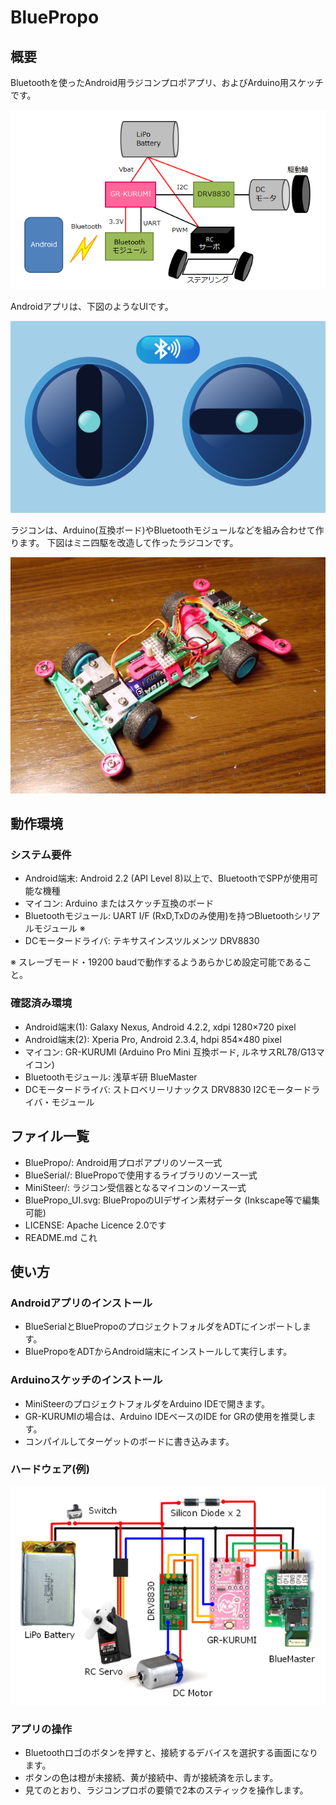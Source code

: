 BluePropo
=========

## 概要
Bluetoothを使ったAndroid用ラジコンプロポアプリ、およびArduino用スケッチです。

![概念図](image/overview.png)

Androidアプリは、下図のようなUIです。

![アプリの画面](image/UI_small.png)

ラジコンは、Arduino(互換ボード)やBluetoothモジュールなどを組み合わせて作ります。
下図はミニ四駆を改造して作ったラジコンです。

![ラジコンの写真](image/photo.jpg)

## 動作環境
### システム要件
* Android端末: Android 2.2 (API Level 8)以上で、BluetoothでSPPが使用可能な機種
* マイコン: Arduino またはスケッチ互換のボード
* Bluetoothモジュール: UART I/F (RxD,TxDのみ使用)を持つBluetoothシリアルモジュール ※
* DCモータードライバ: テキサスインスツルメンツ DRV8830

※ スレーブモード・19200 baudで動作するようあらかじめ設定可能であること。

### 確認済み環境
* Android端末(1): Galaxy Nexus, Android 4.2.2, xdpi 1280×720 pixel
* Android端末(2): Xperia Pro, Android 2.3.4, hdpi 854×480 pixel
* マイコン: GR-KURUMI (Arduino Pro Mini 互換ボード, ルネサスRL78/G13マイコン) 
* Bluetoothモジュール: 浅草ギ研 BlueMaster
* DCモータードライバ: ストロベリーリナックス DRV8830 I2Cモータードライバ・モジュール

## ファイル一覧
* BluePropo/: Android用プロポアプリのソース一式
* BlueSerial/: BluePropoで使用するライブラリのソース一式
* MiniSteer/: ラジコン受信器となるマイコンのソース一式
* BluePropo_UI.svg: BluePropoのUIデザイン素材データ (Inkscape等で編集可能)
* LICENSE: Apache Licence 2.0です
* README.md これ

## 使い方

### Androidアプリのインストール
* BlueSerialとBluePropoのプロジェクトフォルダをADTにインポートします。
* BluePropoをADTからAndroid端末にインストールして実行します。

### Arduinoスケッチのインストール
* MiniSteerのプロジェクトフォルダをArduino IDEで開きます。
* GR-KURUMIの場合は、Arduino IDEベースのIDE for GRの使用を推奨します。
* コンパイルしてターゲットのボードに書き込みます。

### ハードウェア(例)
![実体配線図](image/wiring.png)

### アプリの操作
* Bluetoothロゴのボタンを押すと、接続するデバイスを選択する画面になります。
* ボタンの色は橙が未接続、黄が接続中、青が接続済を示します。
* 見てのとおり、ラジコンプロポの要領で2本のスティックを操作します。
